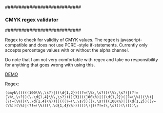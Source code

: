 ############################
### CMYK regex validator ###
############################

Regex to check for validity of CMYK values. 
The regex is javascript-compatible and does not use PCRE -style if-statements.
Currently only accepts percentage values with or without the alpha channel.

Do note that I am not very comfortable with regex and take no responsibility for anything that goes wrong with using this.

[DEMO](https://regex101.com/r/6vDDKY/1)

Regex:

```
(cmyk\()(((100\%\,\s?)|((\d{1,2})((?=(\%\,\s?))(\%\,\s?)|(?!=(\%\,\s?))(\.\d{1,4}\%\,\s?)))){3})((100\%)|((\d{1,2})((?=(\%))(\%)|(?!=(\%))(\.\d{1,4}\%))))(((?=(\,\s?))((\,\s?)((100\%)|((\d{1,2})((?=(\%))(\%)|(?!=(\%))(\.\d{1,4}\%))))))\)|((?!=(\,\s?))(\))))\;
```

